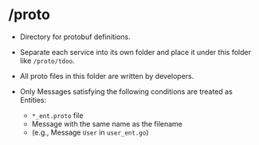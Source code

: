 # /proto

- Directory for protobuf definitions.
- Separate each service into its own folder and place it under this folder like `/proto/tdoo`.
- All proto files in this folder are written by developers.

- Only Messages satisfying the following conditions are treated as Entities:
  - `*_ent.proto` file 
  - Message with the same name as the filename
  - (e.g., Message `User` in `user_ent.go`)
